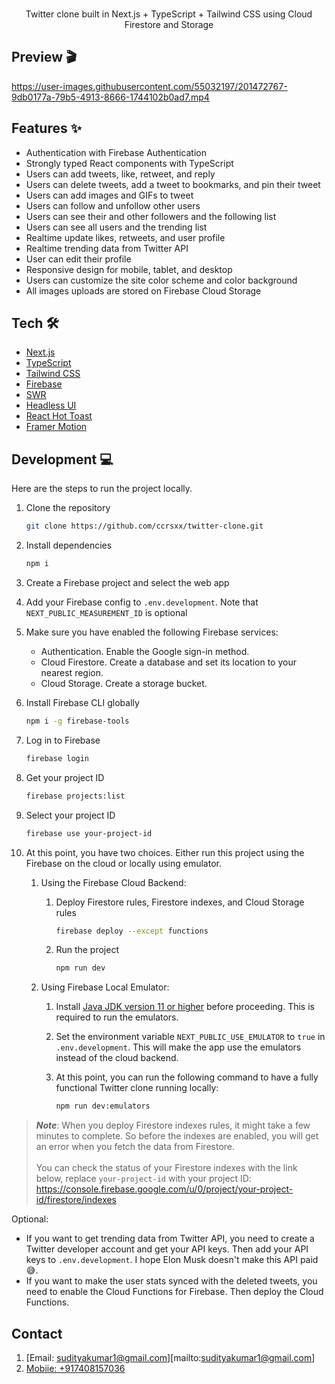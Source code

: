 <br />

<p align="center">
  Twitter clone built in Next.js + TypeScript + Tailwind CSS using Cloud Firestore and Storage
</p>

## Preview 🎬

https://user-images.githubusercontent.com/55032197/201472767-9db0177a-79b5-4913-8666-1744102b0ad7.mp4

## Features ✨

- Authentication with Firebase Authentication
- Strongly typed React components with TypeScript
- Users can add tweets, like, retweet, and reply
- Users can delete tweets, add a tweet to bookmarks, and pin their tweet
- Users can add images and GIFs to tweet
- Users can follow and unfollow other users
- Users can see their and other followers and the following list
- Users can see all users and the trending list
- Realtime update likes, retweets, and user profile
- Realtime trending data from Twitter API
- User can edit their profile
- Responsive design for mobile, tablet, and desktop
- Users can customize the site color scheme and color background
- All images uploads are stored on Firebase Cloud Storage

## Tech 🛠

- [Next.js](https://nextjs.org)
- [TypeScript](https://www.typescriptlang.org)
- [Tailwind CSS](https://tailwindcss.com)
- [Firebase](https://firebase.google.com)
- [SWR](https://swr.vercel.app)
- [Headless UI](https://headlessui.com)
- [React Hot Toast](https://react-hot-toast.com)
- [Framer Motion](https://framer.com)

## Development 💻

Here are the steps to run the project locally.

1. Clone the repository

   ```bash
   git clone https://github.com/ccrsxx/twitter-clone.git
   ```

1. Install dependencies

   ```bash
   npm i
   ```

1. Create a Firebase project and select the web app

1. Add your Firebase config to `.env.development`. Note that `NEXT_PUBLIC_MEASUREMENT_ID` is optional

1. Make sure you have enabled the following Firebase services:

   - Authentication. Enable the Google sign-in method.
   - Cloud Firestore. Create a database and set its location to your nearest region.
   - Cloud Storage. Create a storage bucket.

1. Install Firebase CLI globally

   ```bash
   npm i -g firebase-tools
   ```

1. Log in to Firebase

   ```bash
   firebase login
   ```

1. Get your project ID

   ```bash
   firebase projects:list
   ```

1. Select your project ID

   ```bash
   firebase use your-project-id
   ```

1. At this point, you have two choices. Either run this project using the Firebase on the cloud or locally using emulator.

   1. Using the Firebase Cloud Backend:

      1. Deploy Firestore rules, Firestore indexes, and Cloud Storage rules

         ```bash
         firebase deploy --except functions
         ```

      1. Run the project

         ```bash
         npm run dev
         ```

   1. Using Firebase Local Emulator:

      1. Install [Java JDK version 11 or higher](https://jdk.java.net/) before proceeding. This is required to run the emulators.

      1. Set the environment variable `NEXT_PUBLIC_USE_EMULATOR` to `true` in `.env.development`. This will make the app use the emulators instead of the cloud backend.

      1. At this point, you can run the following command to have a fully functional Twitter clone running locally:

         ```bash
         npm run dev:emulators
         ```

> **_Note_**: When you deploy Firestore indexes rules, it might take a few minutes to complete. So before the indexes are enabled, you will get an error when you fetch the data from Firestore.<br><br>You can check the status of your Firestore indexes with the link below, replace `your-project-id` with your project ID: https://console.firebase.google.com/u/0/project/your-project-id/firestore/indexes

Optional:

- If you want to get trending data from Twitter API, you need to create a Twitter developer account and get your API keys. Then add your API keys to `.env.development`. I hope Elon Musk doesn't make this API paid 😅.
- If you want to make the user stats synced with the deleted tweets, you need to enable the Cloud Functions for Firebase. Then deploy the Cloud Functions.

## Contact 

1. [Email: sudityakumar1@gmail.com][mailto:sudityakumar1@gmail.com]
2. [Mobiie: +917408157036](phone:+917408157036)
